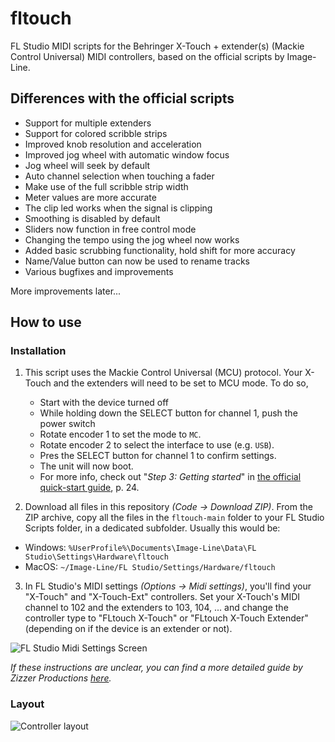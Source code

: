 # fltouch

FL Studio MIDI scripts for the Behringer X-Touch + extender(s) (Mackie Control Universal) MIDI controllers, based on the official scripts by Image-Line.

## Differences with the official scripts

- Support for multiple extenders
- Support for colored scribble strips
- Improved knob resolution and acceleration
- Improved jog wheel with automatic window focus
- Jog wheel will seek by default
- Auto channel selection when touching a fader
- Make use of the full scribble strip width
- Meter values are more accurate
- The clip led works when the signal is clipping
- Smoothing is disabled by default
- Sliders now function in free control mode
- Changing the tempo using the jog wheel now works
- Added basic scrubbing functionality, hold shift for more accuracy
- Name/Value button can now be used to rename tracks
- Various bugfixes and improvements

More improvements later...

## How to use

### Installation

1. This script uses the Mackie Control Universal (MCU) protocol. Your X-Touch and the extenders will need to be set to MCU mode. To do so,
    - Start with the device turned off
    - While holding down the SELECT button for channel 1, push the power switch
    - Rotate encoder 1 to set the mode to `MC`.
    - Rotate encoder 2 to select the interface to use (e.g. `USB`).
    - Pres the SELECT button for channel 1 to confirm settings.
    - The unit will now boot.
    - For more info, check out "*Step 3: Getting started*" in [the official quick-start guide](https://mediadl.musictribe.com/media/PLM/data/docs/P0B1X/X-TOUCH_QSG_WW.pdf), p. 24.

2. Download all files in this repository *(Code -> Download ZIP)*. From the ZIP archive, copy all the files in the `fltouch-main` folder to your FL Studio Scripts folder, in a dedicated subfolder. Usually this would be:

- Windows: `%UserProfile%\Documents\Image-Line\Data\FL Studio\Settings\Hardware\fltouch`
- MacOS: `~/Image-Line/FL Studio/Settings/Hardware/fltouch`

3. In FL Studio's MIDI settings *(Options -> Midi settings)*, you'll find your "X-Touch" and "X-Touch-Ext" controllers. Set your X-Touch's MIDI channel to 102 and the extenders to 103, 104, ... and change the controller type to "FLtouch X-Touch" or "FLtouch X-Touch Extender" (depending on if the device is an extender or not).

![FL Studio Midi Settings Screen](https://user-images.githubusercontent.com/3641681/161856471-97810569-0ed5-4123-968a-68a11d295be2.png)

*If these instructions are unclear, you can find a more detailed guide by Zizzer Productions [here](https://www.zizzerproductions.com/post/make-behringer-universal-control-surface-work-with-fl-studio).*

### Layout

![Controller layout](https://user-images.githubusercontent.com/3641681/159065298-c055e292-a587-477a-b0e6-cb76a467cfd9.png)
